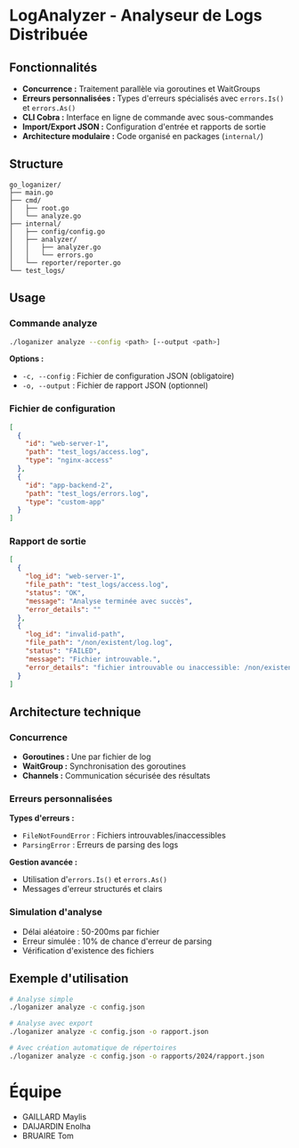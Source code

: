 # LogAnalyzer - Analyseur de Logs Distribuée

## Fonctionnalités

- **Concurrence :** Traitement parallèle via goroutines et WaitGroups
- **Erreurs personnalisées :** Types d'erreurs spécialisés avec `errors.Is()` et `errors.As()`
- **CLI Cobra :** Interface en ligne de commande avec sous-commandes
- **Import/Export JSON :** Configuration d'entrée et rapports de sortie
- **Architecture modulaire :** Code organisé en packages (`internal/`)


## Structure

```
go_loganizer/
├── main.go
├── cmd/
│   ├── root.go
│   └── analyze.go
├── internal/
│   ├── config/config.go
│   ├── analyzer/
│   │   ├── analyzer.go
│   │   └── errors.go       
│   └── reporter/reporter.go
└── test_logs/
```

## Usage

### Commande analyze

```bash
./loganizer analyze --config <path> [--output <path>]
```

**Options :**
- `-c, --config` : Fichier de configuration JSON (obligatoire)
- `-o, --output` : Fichier de rapport JSON (optionnel)

### Fichier de configuration

```json
[
  {
    "id": "web-server-1",
    "path": "test_logs/access.log",
    "type": "nginx-access"
  },
  {
    "id": "app-backend-2", 
    "path": "test_logs/errors.log",
    "type": "custom-app"
  }
]
```

### Rapport de sortie

```json
[
  {
    "log_id": "web-server-1",
    "file_path": "test_logs/access.log",
    "status": "OK",
    "message": "Analyse terminée avec succès",
    "error_details": ""
  },
  {
    "log_id": "invalid-path",
    "file_path": "/non/existent/log.log", 
    "status": "FAILED",
    "message": "Fichier introuvable.",
    "error_details": "fichier introuvable ou inaccessible: /non/existent/log.log"
  }
]
```

## Architecture technique

### Concurrence
- **Goroutines :** Une par fichier de log
- **WaitGroup :** Synchronisation des goroutines  
- **Channels :** Communication sécurisée des résultats

### Erreurs personnalisées

**Types d'erreurs :**
- `FileNotFoundError` : Fichiers introuvables/inaccessibles
- `ParsingError` : Erreurs de parsing des logs

**Gestion avancée :**
- Utilisation d'`errors.Is()` et `errors.As()`
- Messages d'erreur structurés et clairs

### Simulation d'analyse
- Délai aléatoire : 50-200ms par fichier
- Erreur simulée : 10% de chance d'erreur de parsing
- Vérification d'existence des fichiers

## Exemple d'utilisation

```bash
# Analyse simple
./loganizer analyze -c config.json

# Analyse avec export
./loganizer analyze -c config.json -o rapport.json

# Avec création automatique de répertoires
./loganizer analyze -c config.json -o rapports/2024/rapport.json
```
# Équipe

- GAILLARD Maylis
- DAIJARDIN Enolha
- BRUAIRE Tom
